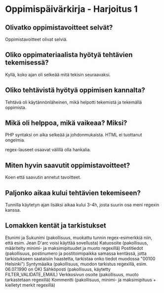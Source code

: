 # Oppimispäivärkirja - Harjoitus 1

## Olivatko oppimistavoitteet selvät?

Oppimistavoitteet olivat selviä.

## Oliko oppimateriaalista hyötyä tehtävien tekemisessä?

Kyllä, koko ajan oli selkeää mitä tekisin seuraavaksi.

## Oliko tehtävistä hyötyä oppimisen kannalta?

Tehtävä oli käytännönläheinen, mikä helpotti tekemistä ja tekemällä oppimista.

## Mikä oli helppoa, mikä vaikeaa?  Miksi?

PHP syntaksi on aika selkeää ja johdonmukaista. HTML ei tuottanut ongelmia.

regex-lauseet osaavat välillä olla hankalia.

## Miten hyvin saavutit oppimistavoitteet?

Koen että saavutin annetut tavoitteet.

## Paljonko aikaa kului tehtävien tekemiseen?

Tunnilla käytetyn ajan lisäksi aikaa kului 3-4h, josta suurin osa meni regexin kanssa.

## Lomakken kentät ja tarkistukset

Etunimi ja Sukunimi (pakollisuus, muokattu tunnin regex-esimerkkiä niin, että esim. Jean D'arc voisi käyttää sovellusta)
Katuosoite (pakollisuus, määritelty minimi- ja maksimipituudet ja muoto regexillä)
Postitiedot (pakollisuus, postinumero ja postitoimipaikka samassa kentässä, jotta tarkistukseen saataisiin haastetta, tarkistaa onko tiedot muodossa "00100 Helsinki")
Syntymäaika (pakollisuus, muodon tarkistus regexillä, esim. 06.07.1990 on OK)
Sähköposti (pakollisuus, käytetty FILTER_VALIDATE_EMAIL)
Verkkosivun osoite (pakollisuus, muoto tarkastetaan regexillä)
Kommentti (pakollisuus, minimi- ja maksimipituus + kielletyt merkit regexillä)